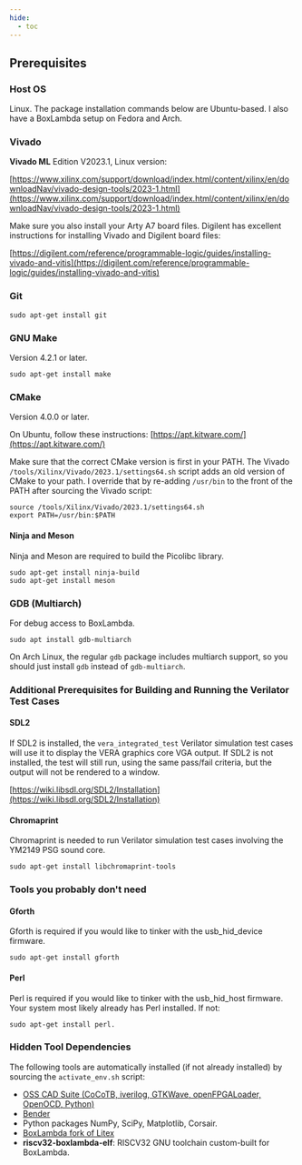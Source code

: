 ```yaml
---
hide:
  - toc
---
```


## Prerequisites

### Host OS

Linux. The package installation commands below are Ubuntu-based. I also have a BoxLambda setup on Fedora and Arch.

### Vivado

**Vivado ML** Edition V2023.1, Linux version:

[https://www.xilinx.com/support/download/index.html/content/xilinx/en/downloadNav/vivado-design-tools/2023-1.html](https://www.xilinx.com/support/download/index.html/content/xilinx/en/downloadNav/vivado-design-tools/2023-1.html)

Make sure you also install your Arty A7 board files. Digilent has excellent instructions for installing Vivado and Digilent board files:

[https://digilent.com/reference/programmable-logic/guides/installing-vivado-and-vitis](https://digilent.com/reference/programmable-logic/guides/installing-vivado-and-vitis)

### Git

```
sudo apt-get install git
```

### GNU Make

Version 4.2.1 or later.

```
sudo apt-get install make
```

### CMake

Version 4.0.0 or later.

On Ubuntu, follow these instructions: [https://apt.kitware.com/](https://apt.kitware.com/)

Make sure that the correct CMake version is first in your PATH. The Vivado `/tools/Xilinx/Vivado/2023.1/settings64.sh` script adds an old version of CMake to your path. I override that by re-adding `/usr/bin` to the front of the PATH after sourcing the Vivado script:

```
source /tools/Xilinx/Vivado/2023.1/settings64.sh
export PATH=/usr/bin:$PATH
```

#### Ninja and Meson

Ninja and Meson are required to build the Picolibc library.

```
sudo apt-get install ninja-build
sudo apt-get install meson
```

### GDB (Multiarch)

For debug access to BoxLambda.

```
sudo apt install gdb-multiarch
```

On Arch Linux, the regular `gdb` package includes multiarch support, so you should just install `gdb` instead of `gdb-multiarch`.

### Additional Prerequisites for Building and Running the Verilator Test Cases

#### SDL2

If SDL2 is installed, the `vera_integrated_test` Verilator simulation test cases will use it to display the VERA graphics core VGA output. If SDL2 is not installed, the test will still run, using the same pass/fail criteria, but the output will not be rendered to a window.

[https://wiki.libsdl.org/SDL2/Installation](https://wiki.libsdl.org/SDL2/Installation)

#### Chromaprint

Chromaprint is needed to run Verilator simulation test cases involving the YM2149 PSG sound core.

```
sudo apt-get install libchromaprint-tools
```

### Tools you probably don't need

#### Gforth

Gforth is required if you would like to tinker with the usb_hid_device firmware.

```
sudo apt-get install gforth
```

#### Perl

Perl is required if you would like to tinker with the usb_hid_host firmware. Your system most likely already has Perl installed. If not:

```
sudo apt-get install perl.
```

### Hidden Tool Dependencies

The following tools are automatically installed (if not already installed) by sourcing the `activate_env.sh` script:

- [OSS CAD Suite (CoCoTB, iverilog, GTKWave, openFPGALoader, OpenOCD, Python)](https://github.com/YosysHQ/oss-cad-suite-build)
- [Bender](https://github.com/pulp-platform/bender)
- Python packages NumPy, SciPy, Matplotlib, Corsair.
- [BoxLambda fork of Litex](https://github.com/epsilon537/litex)
- **riscv32-boxlambda-elf**: RISCV32 GNU toolchain custom-built for BoxLambda.

